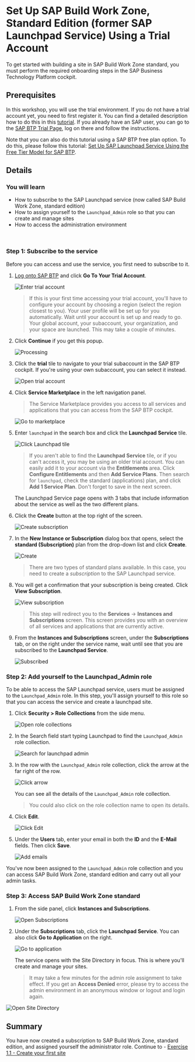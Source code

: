 # Set Up SAP Build Work Zone, Standard Edition (former SAP Launchpad Service) Using a Trial Account

To get started with building a site in SAP Build Work Zone standard, you must perform the required onboarding steps in the SAP Business Technology Platform cockpit.

## Prerequisites
In this workshop, you will use the trial environment. If you do not have a trial account yet, you need to first register it. You can find a detailed description how to do this in this [tutorial](https://developers.sap.com/tutorials/hcp-create-trial-account.html). If you already have an SAP user, you can go to the [SAP BTP Trial Page](https://account.hanatrial.ondemand.com/trial/#/home/trial), log on there and follow the instructions.
 
Note that you can also do this tutorial using a SAP BTP free plan option. To do this, please follow this tutorial: [Set Up SAP Launchpad Service Using the Free Tier Model for SAP BTP](cp-portal-cloud-foundry-setup-freetier).


## Details
### You will learn
  - How to subscribe to the SAP Launchpad service (now called SAP Build Work Zone, standard edition)
  - How to assign yourself to the `Launchpad_Admin` role so that you can create and manage sites 
  - How to access the administration environment
  
<br>

### Step 1: Subscribe to the service

Before you can access and use the service, you first need to subscribe to it.

1. [Log onto SAP BTP](https://cockpit.hanatrial.ondemand.com) and click **Go To Your Trial Account**.

    ![Enter trial account](1a_enter_trial_account.png)

    >If this is your first time accessing your trial account, you'll have to configure your account by choosing a region (select the region closest to you). Your user profile will be set up for you automatically.
    >Wait until your account is set up and ready to go. Your global account, your subaccount, your organization, and your space are launched. This may take a couple of minutes.  

2. Click **Continue** if you get this popup.

    ![Processing](2_Foundation20Onboarding_Processing.png)


3. Click the **trial** tile to navigate to your trial subaccount in the SAP BTP cockpit. If you're using your own subaccount, you can select it instead.

      ![Open trial account](3a_open_subaccount.png)
      

4. Click **Service Marketplace** in the left navigation panel.

    > The Service Marketplace provides you access to all services and applications that you can access from the SAP BTP cockpit.

    ![Go to marketplace](4a-go-to-marketplace.png)
    

5. Enter `launchpad` in the search box and click the **Launchpad Service** tile.

    ![Click Launchpad tile](5a-find-launchpad-tile.png)

    >If you aren't able to find the **Launchpad Service** tile, or if you can't access it, you may be using an older trial account. You can easily add it to your account via the **Entitlements** area. Click **Configure Entitlements** and then **Add Service Plans**. Then search for `launchpad`, check the standard (applications) plan, and click **Add 1 Service Plan**. Don't forget to save in the next screen.


    The Launchpad Service page opens with 3 tabs that include information about the service as well as the two different plans.
    

6.  Click the **Create** button at the top right of the screen.

    ![Create subscription](6a-create-subscription.png)


    

7. In the **New Instance or Subscription** dialog box that opens, select the **standard (Subscription)** plan from the drop-down list and click **Create**.

    ![Create](7a-create.png)
    
    >There are two types of standard plans available. In this case, you need to create a *subscription* to the SAP Launchpad service. 
    

8. You will get a confirmation that your subscription is being created. Click **View Subscription**.

    ![View subscription](8a-view-subscription.png)

    >This step will redirect you to the **Services** -> **Instances and Subscriptions** screen. This screen provides you with an overview of all services and applications that are currently active.
    

9. From the **Instances and Subscriptions** screen, under the **Subscriptions** tab, or on the right under the service name, wait until see that you are subscribed to the **Launchpad Service**.

    ![Subscribed](9a-subscribed.png)


### Step 2: Add yourself to the Launchpad_Admin role

To be able to access the SAP Launchpad service, users must be assigned to the `Launchpad_Admin` role. In this step, you'll assign yourself to this role so that you can access the service and create a launchpad site.


1. Click **Security > Role Collections** from the side menu.

      ![Open role collections](10a-role-collections.png)
      

2. In the Search field start typing Launchpad to find the `Launchpad_Admin` role collection.

    ![Search for launchpad admin](11a-launchpad-admin.png)
    

3. In the row with the `Launchpad_Admin` role collection, click the arrow at the far right of the row.

    ![Click arrow](12a-open-role-collection.png)

    You can see all the details of the `Launchpad_Admin` role collection.
    
    > You could also click on the role collection name to open its details.
    

4. Click **Edit**.

    ![Click Edit](13a-click-edit.png)
    

5. Under the **Users** tab, enter your email in both the **ID** and the **E-Mail** fields. Then click **Save**.

    ![Add emails](14a-add-emails.png)


You've now been assigned to the `Launchpad_Admin` role collection and you can access SAP Build Work Zone, standard edition and carry out all your admin tasks.


### Step 3: Access SAP Build Work Zone standard

1. From the side panel, click **Instances and Subscriptions**.

    ![Open Subscriptions](15a-instances-and-subscriptions.png)
    

2. Under the **Subscriptions** tab, click the **Launchpad Service**.  You can also click **Go to Application** on the right.

    ![Go to application](16a-go-to-application.png)

   The service opens with the Site Directory in focus. This is where you'll create and manage your sites.
   
   > It may take a few minutes for the admin role assignment to take effect.  If you get an **Access Denied** error, please try to access the admin environment in an anonymous window or logout and login again.

  ![Open Site Directory](17-open-site-directory.png)

## Summary

You have now created a subscription to SAP Build Work Zone, standard edition, and assigned yourself the administrator role. 
Continue to - [Exercise 1.1 - Create your first site ](../ex1/ex1.1/README.md)
